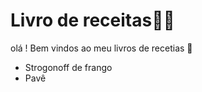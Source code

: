 # Livro de receitas:man_cook:

olá ! Bem vindos ao meu livros de recetias :wave:

- Strogonoff de frango 
- ​Pavê
